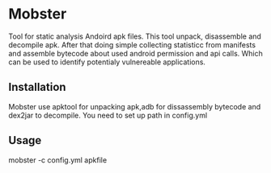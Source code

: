 # Mobster

Tool for static analysis Andoird apk files. This tool unpack, disassemble and decompile apk. After that doing simple collecting statisticc from manifests and assemble bytecode about used android permission and api calls. Which can be used to identify potentialy vulnereable applications.

## Installation

Mobster use apktool for unpacking apk,adb for dissassembly bytecode  and dex2jar to decompile. You need to set up path  in config.yml   


## Usage

mobster -c config.yml apkfile

